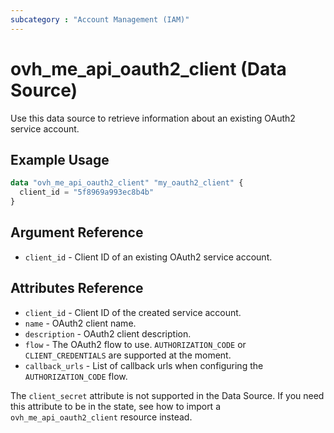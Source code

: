 ```yaml
---
subcategory : "Account Management (IAM)"
---
```


# ovh_me_api_oauth2_client (Data Source)

Use this data source to retrieve information about an existing OAuth2 service account.

## Example Usage

```terraform
data "ovh_me_api_oauth2_client" "my_oauth2_client" {
  client_id = "5f8969a993ec8b4b"
}
```

## Argument Reference

* `client_id` - Client ID of an existing OAuth2 service account.

## Attributes Reference

* `client_id` - Client ID of the created service account.
* `name` - OAuth2 client name.
* `description` - OAuth2 client description.
* `flow` - The OAuth2 flow to use. `AUTHORIZATION_CODE` or `CLIENT_CREDENTIALS` are supported at the moment.
* `callback_urls` - List of callback urls when configuring the `AUTHORIZATION_CODE` flow.

The `client_secret` attribute is not supported in the Data Source. If you need this attribute to be in the state, see how to import a `ovh_me_api_oauth2_client` resource instead.
